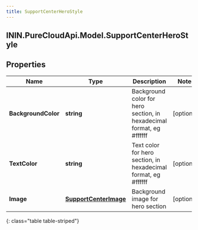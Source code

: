 ```yaml
---
title: SupportCenterHeroStyle
---
```

## ININ.PureCloudApi.Model.SupportCenterHeroStyle

## Properties

|Name | Type | Description | Notes|
|------------ | ------------- | ------------- | -------------|
| **BackgroundColor** | **string** | Background color for hero section, in hexadecimal format, eg #ffffff | [optional] |
| **TextColor** | **string** | Text color for hero section, in hexadecimal format, eg #ffffff | [optional] |
| **Image** | [**SupportCenterImage**](SupportCenterImage.html) | Background image for hero section | [optional] |
{: class="table table-striped"}


